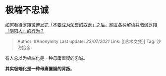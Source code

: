 # 极端不忠诚
[如何看待罗翔微博发完「不要成为荣誉的奴隶」之后，网友各种解读并暗讽罗翔「阴阳人」的行为？](https://www.zhihu.com/question/420057932/answer/1461844937)

> Author: #Anonymity
> Last update: *23/07/2021*
> Link: [[艺术文凭]]
> Tag:
> 沙海拾金:

有人总以为极端化是一种毋庸置疑的忠诚。

**其实极端化是一种毋庸置疑的背叛**。
